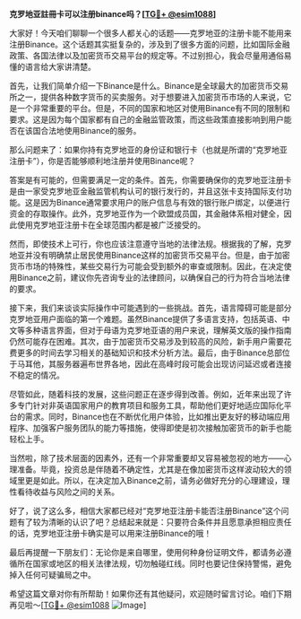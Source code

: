 **克罗地亚註冊卡可以注册binance吗？[[TG💪+ @esim1088](https://t.me/s/esim1088)]**

大家好！今天咱们聊聊一个很多人都关心的话题——克罗地亚的注册卡能不能用来注册Binance。这个话题其实挺复杂的，涉及到了很多方面的问题，比如国际金融政策、各国法律以及加密货币交易平台的规定等。不过别担心，我会尽量用通俗易懂的语言给大家讲清楚。

首先，让我们简单介绍一下Binance是什么。Binance是全球最大的加密货币交易所之一，提供各种数字货币的买卖服务。对于想要进入加密货币市场的人来说，它是一个非常重要的平台。但是，不同的国家和地区对使用Binance有不同的限制和要求。这是因为每个国家都有自己的金融监管政策，而这些政策直接影响到用户能否在该国合法地使用Binance的服务。

那么问题来了：如果你持有克罗地亚的身份证和银行卡（也就是所谓的“克罗地亚注册卡”），你是否能够顺利地注册并使用Binance呢？

答案是有可能的，但需要满足一定的条件。首先，你需要确保你的克罗地亚注册卡是由一家受克罗地亚金融监管机构认可的银行发行的，并且这张卡支持国际支付功能。这是因为Binance通常要求用户的账户信息与有效的银行账户绑定，以便进行资金的存取操作。此外，克罗地亚作为一个欧盟成员国，其金融体系相对健全，因此使用克罗地亚注册卡在全球范围内都是被广泛接受的。

然而，即使技术上可行，你也应该注意遵守当地的法律法规。根据我的了解，克罗地亚并没有明确禁止居民使用Binance这样的加密货币交易平台。但是，由于加密货币市场的特殊性，某些交易行为可能会受到额外的审查或限制。因此，在决定使用Binance之前，建议你先咨询专业的法律顾问，以确保自己的行为符合当地法律的要求。

接下来，我们来谈谈实际操作中可能遇到的一些挑战。首先，语言障碍可能是部分克罗地亚用户面临的第一个难题。虽然Binance提供了多语言支持，包括英语、中文等多种语言界面，但对于母语为克罗地亚语的用户来说，理解英文版的操作指南仍然可能存在困难。其次，由于加密货币交易涉及到较高的风险，新手用户需要花费更多的时间去学习相关的基础知识和技术分析方法。最后，由于Binance总部位于马耳他，其服务器遍布世界各地，因此在高峰时段可能会出现访问延迟或者连接不稳定的情况。

尽管如此，随着科技的发展，这些问题正在逐步得到改善。例如，近年来出现了许多专门针对非英语国家用户的教育项目和服务工具，帮助他们更好地适应国际化平台的需求。同时，Binance也在不断优化用户体验，比如推出更友好的移动端应用程序、加强客户服务团队的能力等措施，使得即使是初次接触加密货币的新手也能轻松上手。

当然啦，除了技术层面的因素外，还有一个非常重要却又容易被忽视的地方——心理准备。毕竟，投资总是伴随着不确定性，尤其是在像加密货币这样波动较大的领域里更是如此。所以，在决定加入Binance之前，请务必做好充分的心理建设，理性看待收益与风险之间的关系。

好了，说了这么多，相信大家都已经对“克罗地亚注册卡能否注册Binance”这个问题有了较为清晰的认识了吧？总结起来就是：只要符合条件并且愿意承担相应责任的话，克罗地亚注册卡确实是可以用来注册Binance的哦！

最后再提醒一下朋友们：无论你是来自哪里，使用何种身份证明文件，都请务必遵循所在国家或地区的相关法律法规，切勿触碰红线。同时也要记住保持警惕，避免掉入任何可疑骗局之中。

希望这篇文章对你有所帮助！如果你还有其他疑问，欢迎随时留言讨论。咱们下期再见啦～[[TG💪+ @esim1088](https://t.me/s/esim1088) ![Image](https://i.postimg.cc/4NQfJmqS/Snipaste-2025-05-13-00-14-12.png)]